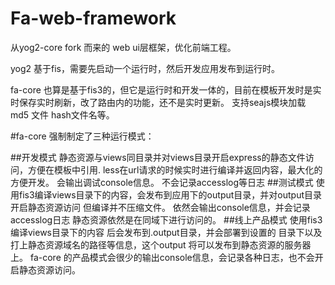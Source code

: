 # Fa-web-framework
从yog2-core fork 而来的 web ui层框架，优化前端工程。

yog2 基于fis，需要先启动一个运行时，然后开发应用发布到运行时。

fa-core 也算是基于fis3的，但它是运行时和开发一体的，目前在模板开发时是实时保存实时刷新，改了路由内的功能，还不是实时更新。
支持seajs模块加载 md5 文件 hash文件名等。

#fa-core 强制制定了三种运行模式：

##开发模式
静态资源与views同目录并对views目录开启express的静态文件访问，方便在模板中引用.
less在url请求的时候实时进行编译并返回内容，最大化的方便开发。
会输出调试console信息。
不会记录accesslog等日志
##测试模式
使用fis3编译views目录下的内容，会发布到应用下的output目录，并对output目录开启静态资源访问
但编译并不压缩文件。
依然会输出console信息，并会记录accesslog日志
静态资源依然是在同域下进行访问的。
##线上产品模式
使用fis3编译views目录下的内容 后会发布到.output目录，并会部署到设置的 目录下以及打上静态资源域名的路径等信息，这个output 将可以发布到静态资源的服务器上。
fa-core 的产品模式会很少的输出console信息，会记录各种日志，也不会开启静态资源访问。
